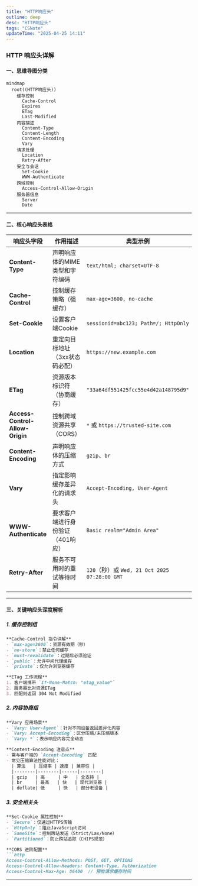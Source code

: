 ```yaml
---
title: "HTTP响应头"
outline: deep
desc: "HTTP响应头"
tags: "CSNote"
updateTime: "2025-04-25 14:11"
---
```


### HTTP 响应头详解

#### 一、思维导图分类

```mermaid
mindmap
  root((HTTP响应头))
    缓存控制
      Cache-Control
      Expires
      ETag
      Last-Modified
    内容描述
      Content-Type
      Content-Length
      Content-Encoding
      Vary
    请求处理
      Location
      Retry-After
    安全与会话
      Set-Cookie
      WWW-Authenticate
    跨域控制
      Access-Control-Allow-Origin
    服务器信息
      Server
      Date
```

---

#### 二、核心响应头表格

| 响应头字段                      | 作用描述                          | 典型示例                                      |
| ------------------------------- | --------------------------------- | --------------------------------------------- |
| **Content-Type**                | 声明响应体的MIME类型和字符编码    | `text/html; charset=UTF-8`                    |
| **Cache-Control**               | 控制缓存策略（强缓存）            | `max-age=3600, no-cache`                      |
| **Set-Cookie**                  | 设置客户端Cookie                  | `sessionid=abc123; Path=/; HttpOnly`          |
| **Location**                    | 重定向目标地址（3xx状态码必配）   | `https://new.example.com`                     |
| **ETag**                        | 资源版本标识符（协商缓存）        | `"33a64df551425fcc55e4d42a148795d9"`          |
| **Access-Control-Allow-Origin** | 控制跨域资源共享（CORS）          | `*` 或 `https://trusted-site.com`             |
| **Content-Encoding**            | 声明响应体的压缩方式              | `gzip`、`br`                                  |
| **Vary**                        | 指定影响缓存差异化的请求头        | `Accept-Encoding, User-Agent`                 |
| **WWW-Authenticate**            | 要求客户端进行身份验证（401响应） | `Basic realm="Admin Area"`                    |
| **Retry-After**                 | 服务不可用时的重试等待时间        | `120`（秒）或 `Wed, 21 Oct 2025 07:28:00 GMT` |

---

#### 三、关键响应头深度解析

##### 1. 缓存控制组

```markdown
**Cache-Control 指令详解**
- `max-age=3600`：资源有效期（秒）
- `no-store`：禁止任何缓存
- `must-revalidate`：过期后必须验证
- `public`：允许中间代理缓存
- `private`：仅允许浏览器缓存

**ETag 工作流程**
1. 客户端携带 `If-None-Match: "etag_value"`
2. 服务器比对资源ETag
3. 匹配则返回 304 Not Modified
```

##### 2. 内容协商组

```markdown
**Vary 应用场景**
- `Vary: User-Agent`：针对不同设备返回差异化内容
- `Vary: Accept-Encoding`：区分压缩/未压缩版本
- `Vary: *`：表示响应内容完全动态

**Content-Encoding 注意点**
- 需与客户端的 `Accept-Encoding` 匹配
- 常见压缩算法性能对比：
  | 算法   | 压缩率 | 速度 | 兼容性 |
  |--------|--------|------|--------|
  | gzip   | 高     | 中   | 全支持 |
  | br     | 最高   | 快   | 现代浏览器 |
  | deflate| 低     | 快   | 部分老设备 |
```

##### 3. 安全相关头

```markdown
**Set-Cookie 属性控制**
- `Secure`：仅通过HTTPS传输
- `HttpOnly`：阻止JavaScript访问
- `SameSite`：控制跨站发送（Strict/Lax/None）
- `Partitioned`：防止跨站追踪（CHIPS规范）

**CORS 进阶配置**
```http
Access-Control-Allow-Methods: POST, GET, OPTIONS
Access-Control-Allow-Headers: Content-Type, Authorization
Access-Control-Max-Age: 86400  // 预检请求缓存时间
```

---


